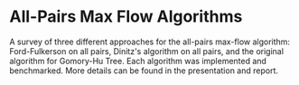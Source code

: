 # All-Pairs Max Flow Algorithms
A survey of three different approaches for the all-pairs max-flow algorithm: Ford-Fulkerson on all pairs, Dinitz's algorithm on all pairs, and the original algorithm for Gomory-Hu Tree.
Each algorithm was implemented and benchmarked. More details can be found in the presentation and report.
